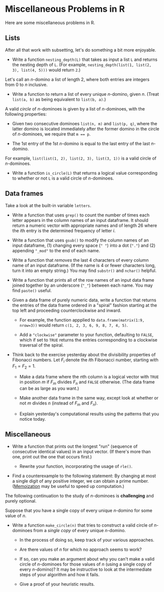Miscellaneous Problems in R
===========================

Here are some miscellaneous problems in R.

Lists
-----

After all that work with subsetting, let's do something a bit more enjoyable.

* Write a function `nesting_depth(L)` that takes as input a list `L` and returns the nesting depth of `L`. (For example, `nesting_depth(list(1, list(2, 3), list(4, 5)))` would return `2`.)

Let's call an $n$-domino a list of length 2, where both entries are integers from 0 to $n$ inclusive.

* Write a function to return a list of every unique $n$-domino, given $n$. (Treat `list(a, b)` as being equivalent to `list(b, a)`.)

A valid *circle* of $n$-dominoes is given by a list of $n$-dominoes, with the following properties:

* Given two consecutive dominoes `list(n, m)` and `list(p, q)`, where the latter domino is located immediately after the former domino in the circle of $n$-dominoes, we require that `m == p`.

* The 1st entry of the 1st $n$-domino is equal to the last entry of the last $n$-domino.

For example, `list(list(1, 2), list(2, 3), list(3, 1))` is a valid circle of $n$-dominoes.

* Write a function `is_circle(L)` that returns a logical value corresponding to whether or not `L` is a valid circle of $n$-dominoes.

Data frames
-----------

Take a look at the built-in variable `letters`.

* Write a function that uses `grep()` to count the number of times each letter appears in the column names of an input dataframe. It should return a numeric vector with appropriate names and of length 26 where the $i$th entry is the determined frequency of letter $i$.

* Write a function that uses `gsub()` to modify the column names of an input dataframe, (1) changing every space (`" "`) into a dot (`"."`) and (2) appending `"_mod"` to the end of each name.

* Write a function that *removes* the last 4 characters of every column name of an input dataframe. (If the name is 4 or fewer characters long, turn it into an empty string.) You may find `substr()` and `nchar()` helpful.

* Write a function that prints all of the row names of an input data frame joined together by an underscore (`"_"`) between each name. You may find `paste()` useful.

* Given a data frame of purely numeric data, write a function that returns the entries of the data frame ordered in a "spiral" fashion starting at the top left and proceeding counterclockwise and inward.

	* For example, the function appplied to `data.frame(matrix(1:9, nrow=3))` would return `c(1, 2, 3, 6, 9, 8, 7, 4, 5)`.

	* Add a `"clockwise"` parameter to your function, defaulting to `FALSE`, which if set to `TRUE` returns the entries corresponding to a clockwise traversal of the spiral.

* Think back to the exercise yesterday about the divisibility properties of Fibonacci numbers. Let $F_i$ denote the $i$th Fibonacci number, starting with $F_1 = F_2 = 1$.

	* Make a data frame where the $n$th column is a logical vector with `TRUE` in position $m$ if $F_m$ divides $F_n$ and `FALSE` otherwise. (The data frame can be as large as you want.)

	* Make another data frame in the same way, except look at whether or not $m$ divides $n$ (instead of $F_m$ and $F_n$).

	* Explain yesterday's computational results using the patterns that you notice today.

Miscellaneous
-------------

* Write a function that prints out the longest "run" (sequence of consecutive identical values) in an input vector. (If there's more than one, print out the one that occurs first.)

	* Rewrite your function, incorporating the usage of `rle()`.

* Find a counterexample to the following statement: By changing at most a single digit of any positive integer, we can obtain a prime number. ([Memoization](https://en.wikipedia.org/wiki/Memoization) may be useful to speed up computation.)

The following continuation to the study of $n$-dominoes is **challenging** and purely optional.

Suppose that you have a single copy of every unique $n$-domino for some value of $n$.

* Write a function `make_circle(n)` that tries to construct a valid circle of $n$-dominoes from a *single copy* of every unique $n$-domino.

	* In the process of doing so, keep track of your various approaches.

	* Are there values of $n$ for which no approach seems to work?

	* If so, can you make an argument about why you can't make a valid circle of $n$-dominoes for those values of $n$ (using a single copy of every $n$-domino)? It may be instructive to look at the intermediate steps of your algorithm and how it fails.

	* Give a proof of your heuristic results.